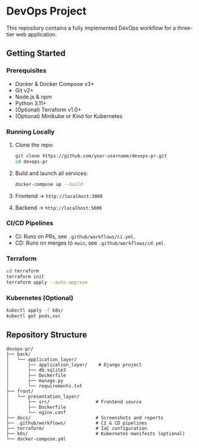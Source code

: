 # DevOps Project

This repository contains a fully implemented DevOps workflow for a three-tier web application.

## Getting Started

### Prerequisites

* Docker & Docker Compose v3+
* Git v2+
* Node.js & npm
* Python 3.11+
* (Optional) Terraform v1.0+
* (Optional) Minikube or Kind for Kubernetes

### Running Locally

1. Clone the repo:

   ```bash
   git clone https://github.com/your-username/devops-pr.git
   cd devops-pr
   ```
2. Build and launch all services:

   ```bash
   docker-compose up --build
   ```
3. Frontend → `http://localhost:3000`
4. Backend → `http://localhost:5000`

### CI/CD Pipelines

* CI: Runs on PRs, see `.github/workflows/ci.yml`.
* CD: Runs on merges to `main`, see `.github/workflows/cd.yml`.

### Terraform

```bash
cd terraform
terraform init
terraform apply --auto-approve
```

### Kubernetes (Optional)

```bash
kubectl apply -f k8s/
kubectl get pods,svc
```

## Repository Structure

```
devops-pr/
├── back/
│   └── application_layer/
│       ├── application_layer/    # Django project
│       ├── db.sqlite3
│       ├── Dockerfile
│       ├── manage.py
│       └── requirements.txt
├── front/
│   └── presentation_layer/
│       ├── src/                 # Frontend source
│       ├── Dockerfile
│       └── nginx.conf
├── docs/                        # Screenshots and reports
├── .github/workflows/           # CI & CD pipelines
├── terraform/                   # IaC configuration
├── k8s/                         # Kubernetes manifests (optional)
└── docker-compose.yml
```

